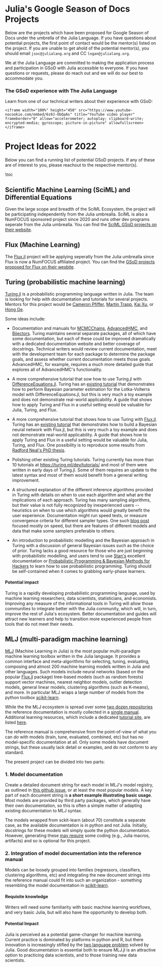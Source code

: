 # Julia's Google Season of Docs Projects

Below are the projects which have been proposed for Google Season of Docs under the umbrella of the Julia Language. If you have questions about potential projects, the first point of contact would be the mentor(s) listed on the project. If you are unable to get ahold of the potential mentor(s), you should email `jsoc@julialang.org` and CC `logan@julialang.org`.

We at the Julia Language are committed to making the application process and participation in GSoD with Julia accessible to everyone. If you have questions or requests, please do reach out and we will do our best to accommodate you.

### The GSoD experience with The Julia Language

Learn from one of our technical writers about their experience with GSoD:
~~~
<iframe width="100%" height="450" src="https://www.youtube-nocookie.com/embed/6s9J-ObQaAs" title="YouTube video player" frameborder="0" allow="accelerometer; autoplay; clipboard-write; encrypted-media; gyroscope; picture-in-picture" allowfullscreen></iframe>
~~~

# Project Ideas for 2022

Below you can find a running list of potential GSoD projects. If any of these are of interest to you, please reachout to the respective mentor(s).

\toc

## Scientific Machine Learning (SciML) and Differential Equations

Given the large scope and breadth of the SciML Ecosystem, the project will be participating independently from the Julia umbrealla. SciML is also a NumFOCUS sponsored project since 2020 and runs other dev programs seperate from the Julia umbrealla. You can find the [SciML GSoD projects on their website](https://sciml.ai/gsod/).

## Flux (Machine Learning)

The [Flux.jl](https://github.com/FluxML/Flux.jl) project will be applying seperatly from the Julia umbrealla since Flux is now a NumFOCUS affiliated project. You can find the [GSoD projects proposed for Flux on their wesbite](https://fluxml.ai/gsod.html).

## Turing (probabilistic machine learning)

[Turing.jl](https://turing.ml/dev/) is a probabilistic programming language written in Julia. The team is looking for help with documentation and tutorials for several projects. Mentors for this project would be [Cameron Pfiffer](https://github.com/cpfiffer/), [Martin Trapp](https://github.com/trappmartin/), [Kai Xu](https://github.com/xukai92), or [Hong Ge](https://github.com/yebai/).

Some ideas include:

- Documentation and manuals for [MCMCChains](https://github.com/TuringLang/MCMCChains.jl), [AdvancedHMC](https://github.com/TuringLang/AdvancedHMC.jl), and [Bijectors](https://github.com/TuringLang/Bijectors.jl). Turing maintains several separate packages, all of which have some documentation, but each of these could be improved dramatically with a dedicated documentation website and better coverage of docstrings. Technical writers would review current documentation, meet with the development team for each package to determine the package goals, and assess whether current documentation meets those goals. AdvancedHMC, for example, requires a much more detailed guide that explores all of AdvancedHMC's functionality.

- A more comprehensive tutorial that sow how to use Turing.jl with [DifferenceEquations.jl](https://github.com/SciML/DifferenceEquations.jl). Turing has an [existing tutorial](https://turing.ml/dev/tutorials/10-bayesian-differential-equations/) that demonstrates how to perform Bayesian parameter estimation for the Lotka-Volterra model with DifferenceEquations.jl, but this is very much a toy example and does not demonstrate real-world applicability. A guide that shows how to apply Turing and Flux in a useful setting would be valuable for Julia, Turing, and Flux.

- A more comprehensive tutorial that shows how to use Turing with [Flux.jl](https://github.com/FluxML/Flux.jl). Turing has an [existing tutorial](https://turing.ml/dev/tutorials/3-bayesnn/) that demonstrates how to build a Bayesian neural network with Flux.jl, but this is very much a toy example and does not demonstrate real-world applicability. A guide that shows how to apply Turing and Flux in a useful setting would be valuable for Julia, Turing, and Flux. One possibility is to reproduce some results from [Radford Neal's PhD thesis](https://www.cs.toronto.edu/~radford/ftp/thesis.pdf).

- Polishing other existing Turing tutorials. Turing currently has more than 10 tutorials at https://turing.ml/dev/tutorials/ and most of them were written in early days of Turing.jl. Some of them requires an update to the latest syntax and most of them would benefit from a general writing improvement.

- A structured explanation of the different inference algorithms provided in Turing with details on when to use each algorithm and what are the implications of each approach. Turing has many sampling algorithms, but their value is not fully recognized by inexperienced users -- heuristics on when to use which algorithms would greatly benefit the user experience. Documentation might run speed tests, or measure convergence criteria for different sampler types. One such [blog post](https://dm13450.github.io/2019/04/10/Turing-Sampling-Speed.html) focused mostly on speed, but there are features of different models and data that make some samplers preferable to others.

- An introduction to probabilistic modelling and the Bayesian approach in Turing with a discussion of general Bayesian issues such as the choice of prior. Turing lacks a good resource for those who are just beginning with probabilistic modelling, and users tend to use [Stan's](https://mc-stan.org/docs/2_23/stan-users-guide/index.html) excellent documentation or [Probabilistic Programming & Bayesian Methods for Hackers](https://camdavidsonpilon.github.io/Probabilistic-Programming-and-Bayesian-Methods-for-Hackers/) to learn how to use probabilistic programming. Turing should be self-contained when it comes to grabbing early-phase learners.

#### Potential impact

Turing is a rapidly developing probabilistic programming language, used by machine learning researchers, data scientists, statisticians, and economists. Improving any measure of the informational tools in Turing will allow those communities to integrate better with the Julia community, which will, in turn, improve the rest of Julia's ecosystem. Better documentation and guides will attract new learners and help to transition more experienced people from tools that do not meet their needs.


## MLJ (multi-paradigm machine learning)

[MLJ](https://alan-turing-institute.github.io/MLJ.jl/dev/) (Machine
Learning in Julia) is the most popular multi-paradigm machine learning
toolbox written in the Julia language. It provides a common interface
and meta-algorithms for selecting, tuning, evaluating, composing and
almost 200 machine learning models written in Julia and other
languages. Such models include neural networks (based on the popular
[Flux.jl](https://fluxml.ai/Flux.jl/stable/) package) tree-based
models (such as random forests) support vector machines, nearest
neighbor models, outlier detection models, general linear models,
clustering algorithms (such as K-means), and more.  In particular MLJ
wraps a large number of models from the python toolbox
[scikit-learn](https://scikit-learn.org/stable/).


While the the MLJ ecosystem is spread over some [two dozen
repositories](https://github.com/JuliaAI) the reference documentation
is mostly collected in a [single
manual](https://alan-turing-institute.github.io/MLJ.jl/dev/). Additional
learning resources, which include a dedicated [tutorial
site](https://juliaai.github.io/DataScienceTutorials.jl/), are listed
[here](https://github.com/alan-turing-institute/MLJ.jl/blob/more-doc-updates/docs/src/learning_mlj.md).

The reference manual is comprehensive from the point-of-view of what
you can *do* with models (train, tune, evaluated, combined, etc) but
has no model-specific documentation at all. Only some models have
document strings, but these usually lack detail or examples, and do
not conform to any standard.


The present project can be divided
into two parts:

### 1. Model documentation

Create a detailed document string for each model in MLJ's model
registry, as outlined in [this github
issue](https://github.com/alan-turing-institute/MLJ.jl/issues/913), or
at least the most popular models.  A key part of each document string
is **a short example illustrating basic usage**. Most models are provided
by third party packages, which generally have their own documentation,
so this is often a simple matter of adapting existing documentation to
MLJ syntax. 

The models wrapped from sckit-learn (about 70) constitute a separate
case, as the available documentation is in python and not
Julia. Initially, docstrings for these models will simply quote the
python documentation. However, generating these [may
require](https://github.com/JuliaAI/MLJScikitLearnInterface.jl/issues/37)
some coding (e.g., Julia macros, artifacts) and so is optional for
this project.


### 2. Integration of model documentation into the reference manual

Models can be loosely grouped into families (regressors, classifiers,
clustering algorithms, etc) and integrating the new document strings
into the reference manual could fit into such an organization -
something resembling the model documentation in
[scikit-learn](https://scikit-learn.org/stable/).


#### Requisite knowledge

Writers will need some familiarity with basic machine learning
workflows, and very basic Julia, but will also have the opportunity to
develop both.


#### Potential Impact

Julia is perceived as a potential game-changer for machine learning.
Current practice is dominated by platforms in python and R, but there
innovation is increasingly stifled by the [two language
problem](https://www.nature.com/articles/d41586-019-02310-3) solved by
Julia. Good documentation is essential both to ensure MLJ.jl is an
attractive option to practicing data scientists, and to those training
new data scientists. 
